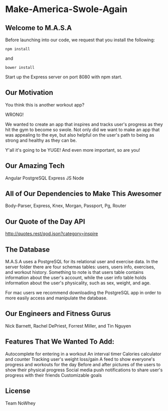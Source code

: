 # Make-America-Swole-Again


## Welcome to M.A.S.A

Before launching into our code, we request that you install the following: 

```
npm install
```

and 

```
bower install 
```

Start up the Express server on port 8080 with npm start.

## Our Motivation

You think this is another workout app? 

WRONG!

We wanted to create an app that inspires and tracks user's progress as they hit the gym to become so swole. Not only did we want to make an app that was appealing to the eye, but also helpful on the user's path to being as strong and healthy as they can be. 

Y'all it's going to be YUGE! And even more important, so are you!

## Our Amazing Tech

Angular
PostgreSQL 
Express JS
Node

## All of Our Dependencies to Make This Awesomer

Body-Parser,
Express,
Knex,
Morgan,
Passport,
Pg,
Router

## Our Quote of the Day API

http://quotes.rest/qod.json?category=inspire


## The Database

M.A.S.A uses a PostgreSQL for its relational user and exercise data. In the server folder there are four schemas tables: users, users info, exercises, and workout history. Something to note is that users table contains information about the user's account, while the user info table holds information about the user's physicality, such as sex, weight, and age. 

For mac users we recommend downloading the PostgreSQL app in order to more easily access and manipulate the database.

## Our Engineers and Fitness Gurus

Nick Barnett, 
Rachel DePriest, 
Forrest Miller, 
and Tin Nguyen


## Features That We Wanted To Add:
 Autocomplete for entering in a workout 
 An interval timer
 Calories calculator and counter
 Tracking user's weight loss/gain
 A feed to show everyone's progress and workouts for the day
 Before and after pictures of the users to show their physical progress 
 Social media push notifications to share user's progress with their friends
 Customizable goals

## License 

Team NoWhey
